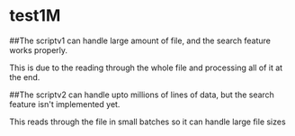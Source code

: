 # test1M

##The scriptv1 can handle large amount of file, and the search feature works properly.

This is due to the reading through the whole file and processing all of it at the end.

##The scriptv2 can handle upto millions of lines of data, but the search feature isn't implemented yet.

This reads through the file in small batches so it can handle large file sizes
